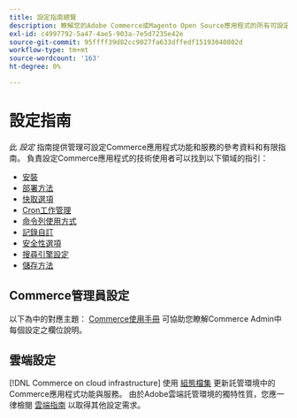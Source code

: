 ```yaml
---
title: 設定指南總覽
description: 瞭解您的Adobe Commerce或Magento Open Source應用程式的所有可設定功能和服務。
exl-id: c4997792-5a47-4ae5-903a-7e5d7235e42e
source-git-commit: 95ffff39d82cc9027fa633dffedf15193040802d
workflow-type: tm+mt
source-wordcount: '163'
ht-degree: 0%

---
```


# 設定指南

此 _設定_ 指南提供管理可設定Commerce應用程式功能和服務的參考資料和有限指南。 負責設定Commerce應用程式的技術使用者可以找到以下領域的指引：

- [安裝](../configuration/bootstrap/initialization.md)
- [部署方法](../configuration/deployment/overview.md)
- [快取選項](../configuration/cache/caching-overview.md)
- [Cron工作管理](../configuration/cron/custom-cron.md)
- [命令列使用方式](../configuration/cli/config-cli.md)
- [記錄自訂](../configuration/logs/custom-logging.md)
- [安全性選項](../configuration/security/overview.md)
- [搜尋引擎設定](../configuration/search/configure-search-engine.md)
- [儲存方法](../configuration/storage/memcached.md)

## Commerce管理員設定

以下為中的對應主題： [Commerce使用手冊](https://docs.magento.com/user-guide/stores/configuration.html) 可協助您瞭解Commerce Admin中每個設定之欄位說明。

## 雲端設定

[!DNL Commerce on cloud infrastructure] 使用 [組態檔集](https://experienceleague.adobe.com/docs/commerce-cloud-service/user-guide/configure/overview.html) 更新託管環境中的Commerce應用程式功能與服務。 由於Adobe雲端託管環境的獨特性質，您應一律檢閱 [雲端指南](https://experienceleague.adobe.com/docs/commerce-cloud-service/user-guide/overview.html) 以取得其他設定需求。
